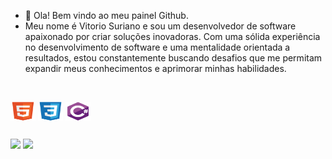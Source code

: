 - 👋 Ola! Bem vindo ao meu painel Github.
- Meu nome é Vitorio Suriano e sou um desenvolvedor de software apaixonado por criar soluções inovadoras. Com uma sólida experiência no desenvolvimento de software e uma mentalidade orientada a resultados, estou constantemente buscando desafios que me permitam expandir meus conhecimentos e aprimorar minhas habilidades.

<div style="display: inline_block"><br>

  <img align="center" alt="HTML" height="30" width="40" 
src="https://raw.githubusercontent.com/devicons/devicon/master/icons/html5/html5-original.svg">
  <img align="center" alt="Rafa-CSS" height="30" width="40" src="https://raw.githubusercontent.com/devicons/devicon/master/icons/css3/css3-original.svg">
  <img align="center" alt="Csharp" height="30" width="40" src="https://raw.githubusercontent.com/devicons/devicon/master/icons/csharp/csharp-original.svg">
</div>
  
  ##
 
<div> 
  <a href = "mailto:vsuriano.01@gmail.com">
    <img src="https://img.shields.io/badge/-Gmail-%23333?style=for-the-badge&logo=gmail&logoColor=white" target="_blank"></a>
  <a href="https://www.linkedin.com/in/vitoriosuriano" target="_blank">
    <img src="https://img.shields.io/badge/-LinkedIn-%230077B5?style=for-the-badge&logo=linkedin&logoColor=white" target="_blank"></a> 
</div>

